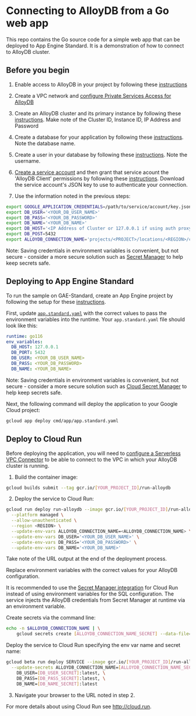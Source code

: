 # Connecting to AlloyDB from a Go web app

This repo contains the Go source code for a simple web app that can be deployed to App Engine Standard. It is a demonstration of how to connect to AlloyDB cluster.

## Before you begin

1. Enable access to AlloyDB in your project by following these [instructions](https://cloud.google.com/alloydb/docs/project-enable-access)

1. Create a VPC network and [configure Private Services Access for AlloyDB](https://cloud.google.com/alloydb/docs/configure-connectivity)

1. Create an AlloyDB cluster and its primary instance by following these [instructions](https://cloud.google.com/alloydb/docs/cluster-create). Make note of the Cluster ID, Instance ID, IP Address and Password

1. Create a database for your application by following these 
[instructions](https://cloud.google.com/alloydb/docs/database-create). Note the database
name. 

1. Create a user in your database by following these 
[instructions](https://cloud.google.com/alloydb/docs/database-users/about). Note the username. 

1. [Create a service account](https://cloud.google.com/iam/docs/creating-managing-service-accounts#creating)
and then grant that service acount the 'AlloyDB Client' permissions by following these 
[instructions](https://cloud.google.com/alloydb/docs/user-grant-access#procedure).
Download the service account's JSON key to use to authenticate your connection. 

1. Use the information noted in the previous steps:
```bash
export GOOGLE_APPLICATION_CREDENTIALS=/path/to/service/account/key.json
export DB_USER='<YOUR_DB_USER_NAME>'
export DB_PASS='<YOUR_DB_PASSWORD>'
export DB_NAME='<YOUR_DB_NAME>'
export DB_HOST='<IP Address of Cluster or 127.0.0.1 if using auth proxy>'
export DB_POST=5432
export ALLOYDB_CONNECTION_NAME='projects/<PROJECT>/locations/<REGION>/clusters/<CLUSTER>/instances/<INSTANCE>'
```
Note: Saving credentials in environment variables is convenient, but not secure - consider a more
secure solution such as [Secret Manager](https://cloud.google.com/secret-manager/) to help keep secrets safe.

## Deploying to App Engine Standard

To run the sample on GAE-Standard, create an App Engine project by following the setup for these
[instructions](https://cloud.google.com/appengine/docs/standard/go/quickstart#before-you-begin).

First, update [`app.standard.yaml`](cmd/app/app.standard.yaml) with the correct values to pass the environment
variables into the runtime. Your `app.standard.yaml` file should look like this:

```yaml
runtime: go116
env_variables:
  DB_HOST: 127.0.0.1
  DB_PORT: 5432
  DB_USER: <YOUR_DB_USER_NAME>
  DB_PASS: <YOUR_DB_PASSWORD>
  DB_NAME: <YOUR_DB_NAME>
```

Note: Saving credentials in environment variables is convenient, but not secure - consider a more
secure solution such as [Cloud Secret Manager](https://cloud.google.com/secret-manager) to help keep secrets safe.

Next, the following command will deploy the application to your Google Cloud project:

```bash
gcloud app deploy cmd/app/app.standard.yaml
```


## Deploy to Cloud Run

Before deploying the application, you will need to [configure a Serverless VPC Connector](https://cloud.google.com/vpc/docs/configure-serverless-vpc-access) to be able to connect to the VPC in which your AlloyDB cluster is running.

1. Build the container image:

```sh
gcloud builds submit --tag gcr.io/[YOUR_PROJECT_ID]/run-alloydb
```

2. Deploy the service to Cloud Run:

```sh
gcloud run deploy run-alloydb --image gcr.io/[YOUR_PROJECT_ID]/run-alloydb \
  --platform managed \
  --allow-unauthenticated \
  --region <REGION> \
  --update-env-vars ALLOYDB_CONNECTION_NAME=<ALLOYDB_CONNECTION_NAME> \
  --update-env-vars DB_USER='<YOUR_DB_USER_NAME>' \
  --update-env-vars DB_PASS='<YOUR_DB_PASSWORD>' \
  --update-env-vars DB_NAME='<YOUR_DB_NAME>'
```

Take note of the URL output at the end of the deployment process.

Replace environment variables with the correct values for your AlloyDB configuration.

It is recommended to use the [Secret Manager integration](https://cloud.google.com/run/docs/configuring/secrets) for Cloud Run instead
of using environment variables for the SQL configuration. The service injects the AlloyDB credentials from
Secret Manager at runtime via an environment variable.

Create secrets via the command line:
```sh
echo -n $ALLOYDB_CONNECTION_NAME | \
    gcloud secrets create [ALLOYDB_CONNECTION_NAME_SECRET] --data-file=-
```

Deploy the service to Cloud Run specifying the env var name and secret name:
```sh
gcloud beta run deploy SERVICE --image gcr.io/[YOUR_PROJECT_ID]/run-alloydb \
  --update-secrets ALLOYDB_CONNECTION_NAME=[ALLOYDB_CONNECTION_NAME_SECRET]:latest,\
    DB_USER=[DB_USER_SECRET]:latest, \
    DB_PASS=[DB_PASS_SECRET]:latest, \
    DB_NAME=[DB_NAME_SECRET]:latest
```

3. Navigate your browser to the URL noted in step 2.

For more details about using Cloud Run see http://cloud.run.
